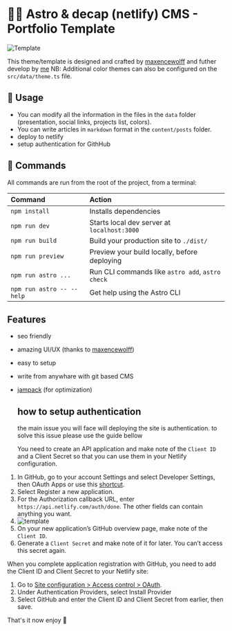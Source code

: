 # 👨‍🚀 Astro & decap (netlify) CMS - Portfolio Template

![Template](https://astro-decapcms-starter.netlify.app/opengraph-image.jpg)

This theme/template is designed and crafted by [maxencewolff](https://www.maxencewolff.com) and futher develop by [me](https://codenanshu.in) 
NB: Additional color themes can also be configured on the `src/data/theme.ts` file.

## 🥷 Usage

- You can modify all the information in the files in the `data` folder (presentation, social links, projects list, colors).
- You can write articles in `markdown` format in the `content/posts` folder.
- deploy to netlify
- setup authentication for GithHub

## 🧞 Commands

All commands are run from the root of the project, from a terminal:

| Command                   | Action                                           |
| :------------------------ | :----------------------------------------------- |
| `npm install`             | Installs dependencies                            |
| `npm run dev`             | Starts local dev server at `localhost:3000`      |
| `npm run build`           | Build your production site to `./dist/`          |
| `npm run preview`         | Preview your build locally, before deploying     |
| `npm run astro ...`       | Run CLI commands like `astro add`, `astro check` |
| `npm run astro -- --help` | Get help using the Astro CLI                     |

## Features
- seo friendly
- amazing UI/UX (thanks to [maxencewolff](https://www.maxencewolff.com))
- easy to setup
- write from anywhare with git based CMS
- [jampack](https://github.com/divriots/jampack) (for optimization)

  ## how to setup authentication
  the main issue you will face will deploying the site is authentication. to solve this issue please use the guide bellow

  You need to create an API application and make note of the `Client ID` and a Client Secret so that you can use them in your Netlify configuration.

1. In GitHub, go to your account Settings and select Developer Settings, then OAuth Apps or use this [shortcut](https://github.com/settings/developers).
2. Select Register a new application.
3. For the Authorization callback URL, enter `https://api.netlify.com/auth/done`. The other fields can contain anything you want.
4. ![template](https://d33wubrfki0l68.cloudfront.net/67edd5b656c432888d736cd40125cb61376905bb/120ac/images/visitor-access-github-oauth-config.png)
5. On your new application’s GitHub overview page, make note of the `Client ID`.
6. Generate a `Client Secret` and make note of it for later. You can’t access this secret again.

When you complete application registration with GitHub, you need to add the Client ID and Client Secret to your Netlify site:
1. Go to [Site configuration > Access control > OAuth](https://app.netlify.com/sites/astro-decapcms-starter/configuration/access#oauth).
2. Under Authentication Providers, select Install Provider
3. Select GitHub and enter the Client ID and Client Secret from earlier, then save.

That's it now enjoy 🥂



<!-- markdownlint-restore -->
<!-- prettier-ignore-end -->

<!-- ALL-CONTRIBUTORS-LIST:END -->
<!-- prettier-ignore-start -->
<!-- markdownlint-disable -->

<!-- markdownlint-restore -->
<!-- prettier-ignore-end -->

<!-- ALL-CONTRIBUTORS-LIST:END -->
